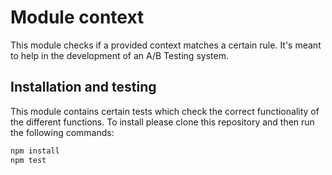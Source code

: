 # Module context

This module checks if a provided context matches a certain rule. It's meant to help in the development of an A/B Testing system.

## Installation and testing

This module contains certain tests which check the correct functionality of the different functions.
To install please clone this repository and then run the following commands:

```javascript
npm install
npm test
```